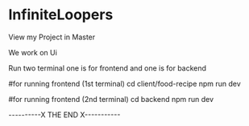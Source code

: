 # InfiniteLoopers
View my Project in Master

We work on Ui 

Run two terminal one is for frontend and one is for backend

#for running frontend (1st terminal)
cd client/food-recipe
npm run dev

#for running frontend (2nd terminal)
cd backend
npm run dev

----------X  THE  END  X-----------
